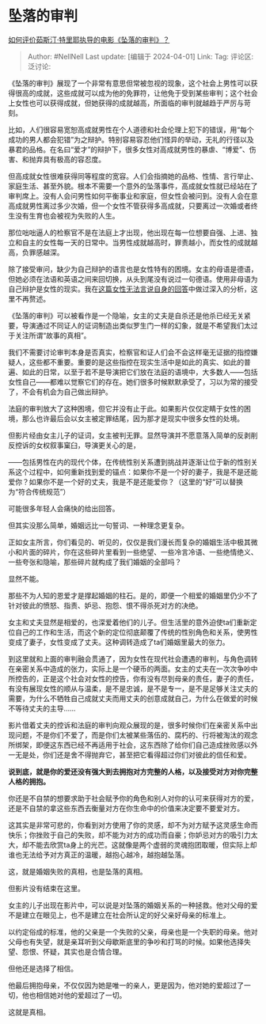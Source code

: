 # 坠落的审判
[如何评价茹斯汀·特里耶执导的电影《坠落的审判》？](https://www.zhihu.com/question/649167282/answer/3450570683)

> Author: #NellNell
> Last update: [编辑于 2024-04-01]
> Link:
> Tag:
> 评论区:
> 泛讨论:

《坠落的审判》展现了一个非常有意思但常被忽视的现象，这个社会上男性可以获得很高的成就，这些成就可以成为他的免罪符，让他免于受到某些审判；这个社会上女性也可以获得成就，但她获得的成就越高，所面临的审判就越趋于严厉与苛刻。

比如，人们很容易宽恕高成就男性在个人道德和社会伦理上犯下的错误，用“每个成功的男人都会犯错”为之辩护。特别容易容忍他们怪异的举动，无礼的行径以及暴君的品格。在名曰“爱才”的辩护下，很多女性对高成就男性的暴虐、“博爱”、伤害、和抛弃具有极高的容忍度。

但高成就女性很难获得同等程度的宽容。人们会指摘她的品格、性情、言行举止、家庭生活、甚至外貌。根本不需要一个意外的坠落事件，高成就女性就已经站在了审判席上。没有人会问男性如何平衡事业和家庭，但女性会被问到。没有人会在意高成就男性离过多少次婚，但一个女性不管获得多高成就，只要离过一次婚或者终生没有生育也会被视为失败的人生。

那位咄咄逼人的检察官不是在法庭上才出现，他出现在每一位想要自强、上进、独立和自主的女性每一天的日常中。当男性成就越高时，罪责越小，而女性的成就越高，负罪感越深。

除了接受审问，缺少为自己辩护的语言也是女性特有的困境。女主的母语是德语，但她必须在法语和英语之间来回切换，从头到尾没有说过一句德语。使用非母语为自己辩护是女性的现实。我在[这篇女性无法言说自身的回答](https://www.zhihu.com/question/520559819/answer/3283567203?utm_psn=1758087442882560002)中做过深入的分析，这里不再赘述。

《坠落的审判》可以被看作是一个隐喻，女主的丈夫是自杀还是他杀已经无关紧要，导演通过不同证人的证词制造出类似罗生门一样的幻象，就是不希望我们太过于关注所谓“故事的真相”。

我们不需要讨论审判本身是否真实，检察官和证人们会不会这样毫无证据的指控嫌疑人，这些都不重要。重要的是这些指控在现实生活中是如此的真实、如此的普遍、如此的日常，以至于若不是导演把它们放在法庭的语境中，大多数人——包括女性自己——都难以觉察它们的存在。她们很多时候默默承受了，习以为常的接受了，不会有机会为自己做出辩护。

法庭的审判放大了这种困境，但它并没有止于此。如果影片仅仅定睛于女性的困境，那么也许最后会以女主被定罪结尾，因为那才是现实中很多女性的处境。

但影片经由女主儿子的证词，女主被判无罪。显然导演并不愿意落入简单的反剥削反控诉的女权叙事窠臼，导演更关心的是，

——包括男性在内的现代个体，在传统性别关系遭到挑战并逐渐让位于新的性别关系这个过程中，如何重新找到爱的锚点：如果你不是一个好的妻子，我是不是还能爱你？如果你不是一个好的丈夫，我是不是还能爱你？（这里的“好”可以替换为“符合传统规范”）

可能很多年轻人会痛快的给出回答。

但其实没那么简单，婚姻远比一句誓词、一种理念更复杂。

正如女主所言，你们看见的、听见的，仅仅是我们漫长而复杂的婚姻生活中极其微小和片面的碎片，你在这些碎片里看到一些绝望、一些冷言冷语、一些绝情绝义、一些夸张和隐喻，那些碎片就构成了我们婚姻的全部吗？

显然不能。

那些不为人知的恩爱才是撑起婚姻的柱石。是的，即便一个相爱的婚姻里仍少不了针对彼此的愤怒、指责、妒忌、抱怨、恨不得杀死对方的决绝。

女主和丈夫显然是相爱的，也深爱着他们的儿子。但生活里的意外迫使ta们重新定位自己的工作和生活，而这个新的定位彻底颠覆了传统的性别角色和关系，使男性变成了妻子，女性变成了丈夫。这种调转造成了ta们婚姻里最大的张力。

到这里就和上面的审判融会贯通了，因为女性在现代社会遭遇的审判，与角色调转在亲密关系中造成的张力，实际上是一个硬币的两面。女主的丈夫在一次次争吵中所控告的，正是这个社会对女性的控告，你有没有尽到母亲的责任，妻子的责任，有没有展现女性的顺从与温柔，是不是忠诚，是不是专一，是不是足够关注丈夫的需要，为什么不牺牲自己成就丈夫而用丈夫的创意成就自己，为什么在做爱的时候不等待丈夫的主导……

影片借着丈夫的控诉和法庭的审判向观众展现的是，很多时候你们在亲密关系中出现问题，不是你们不爱了，而是你们太被某些落伍的、腐朽的、行将被淘汰的观念所绑架，即便这东西已经不再适用于社会，这东西除了给你们自己造成挫败感以外一无是处，你们还是舍不得抛弃它，甚至把它看得超过你们对彼此的信任和爱。

**说到底，就是你的爱还没有强大到去拥抱对方完整的人格，以及接受对方对你完整人格的拥抱。**

你还是不自禁的想要求助于社会赋予你的角色和别人对你的认可来获得对方的爱，还是不自禁的拿这些东西去衡量对方在你生命中的价值来决定要不要爱对方。

这其实是非常可悲的，你看到对方使用了你的灵感，却不为对方赋予这灵感生命而快乐；你挫败于自己的失败，却不能为对方的成功而自豪；你妒忌对方的吸引力太大，却不能去欣赏ta身上的光芒。这就像是两个虚弱的灵魂抱团取暖，但实际上却谁也无法给予对方真正的温暖，越抱心越冷，越抱越坠落。

这，就是婚姻失败的真相，也是坠落的真相。

但影片没有结束在这里。

女主的儿子出现在影片中，可以说是对坠落的婚姻关系的一种拯救。他对父母的爱不是建立在眼见上，也不是建立在社会所认定的好父亲好母亲的标准上。

以约定俗成的标准，他的父亲是一个失败的父亲，母亲也是一个失职的母亲。他对父母也有失望，就是亲耳听到父母歇斯底里的争吵和打骂的时候。如果他选择失望、怨恨、怀疑，其实也是合情合理。

但他还是选择了相信。

他最后拥抱母亲，不仅仅因为她是唯一的亲人，更是因为，他对她的爱超过了一切，他也相信她对他的爱超过了一切。

这就是真相。
